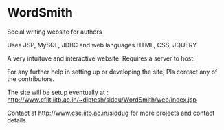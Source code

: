 WordSmith
=========

Social writing website for authors

Uses JSP, MySQL, JDBC and web languages HTML, CSS, JQUERY

A very intuituve and interactive website. Requires a server to host. 

For any further help in setting up or developing the site, Pls contact any of the contributors.

The site will be setup eventually at :
http://www.cfilt.iitb.ac.in/~diptesh/siddu/WordSmith/web/index.jsp

Contact at http://www.cse.iitb.ac.in/siddug for more projects and contact details.

